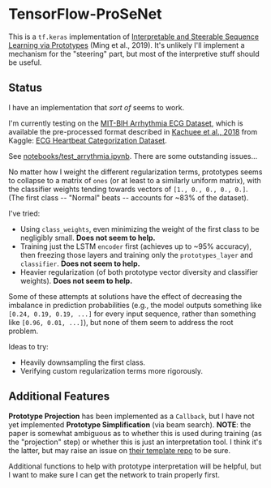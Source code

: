 # TensorFlow-ProSeNet

This is a `tf.keras` implementation of [Interpretable and Steerable Sequence Learning via Prototypes](https://arxiv.org/abs/1907.09728) (Ming et al., 2019). It's unlikely I'll implement a mechanism for the "steering" part, but most of the interpretive stuff should be useful.

## Status

I have an implementation that *sort of* seems to work.

I'm currently testing on the [MIT-BIH Arrhythmia ECG Dataset](https://physionet.org/content/mitdb/1.0.0/), which is available the pre-processed format described in [Kachuee et al., 2018](https://arxiv.org/abs/1805.00794) from Kaggle: [ECG Heartbeat Categorization Dataset](https://www.kaggle.com/shayanfazeli/heartbeat/data#).

See [notebooks/test_arrythmia.ipynb](notebooks/test_arrythmia.ipynb). There are some outstanding issues...

No matter how I weight the different regularization terms, prototypes seems to collapse to a matrix of `ones` (or at least to a similarly uniform matrix), with the classifier weights tending towards vectors of `[1., 0., 0., 0., 0.]`. (The first class -- "Normal" beats -- accounts for ~83% of the dataset).

I've tried:
- Using `class_weights`, even minimizing the weight of the first class to be negligibly small. **Does not seem to help.**
- Training just the LSTM `encoder` first (achieves up to ~95% accuracy), then freezing those layers and training only the `prototypes_layer` and `classifier`. **Does not seem to help.**
- Heavier regularization (of both prototype vector diversity and classifier weights). **Does not seem to help.**

Some of these attempts at solutions have the effect of decreasing the imbalance in prediction probabilities (e.g., the model outputs something like `[0.24, 0.19, 0.19, ...]` for every input sequence, rather than something like `[0.96, 0.01, ...]`), but none of them seem to address the root problem.

Ideas to try:
- Heavily downsampling the first class.
- Verifying custom regularization terms more rigorously.

## Additional Features

**Prototype Projection** has been implemented as a `Callback`, but I have not yet implemented **Prototype Simplification** (via beam search). **NOTE**: the paper is somewhat ambiguous as to whether this is used during training (as the "projection" step) or whether this is just an interpretation tool. I think it's the latter, but may raise an issue on [their template repo](https://github.com/myaooo/ProSeNet) to be sure.

Additional functions to help with prototype interpretation will be helpful, but I want to make sure I can get the network to train properly first.
